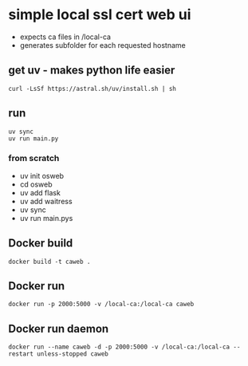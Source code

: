 # simple local ssl cert web ui
* expects ca files in /local-ca
* generates subfolder for each requested hostname

## get uv - makes python life easier
```
curl -LsSf https://astral.sh/uv/install.sh | sh
```

## run
```
uv sync
uv run main.py
```

### from scratch
- uv init osweb
- cd osweb
- uv add flask
- uv add waitress
- uv sync
- uv run main.pys

## Docker build
```
docker build -t caweb .
```

## Docker run
```
docker run -p 2000:5000 -v /local-ca:/local-ca caweb
```

## Docker run daemon
```
docker run --name caweb -d -p 2000:5000 -v /local-ca:/local-ca --restart unless-stopped caweb
```